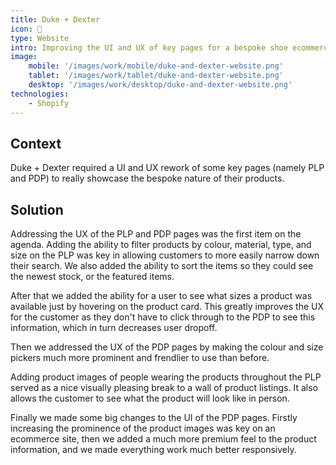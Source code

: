 ```yaml
---
title: Duke + Dexter
icon: 👞
type: Website
intro: Improving the UI and UX of key pages for a bespoke shoe ecommerce website.
image:
    mobile: '/images/work/mobile/duke-and-dexter-website.png'
    tablet: '/images/work/tablet/duke-and-dexter-website.png'
    desktop: '/images/work/desktop/duke-and-dexter-website.png'
technologies:
    - Shopify
---
```


## Context
Duke + Dexter required a UI and UX rework of some key pages (namely PLP and PDP) to really showcase the bespoke nature of their products.

## Solution
Addressing the UX of the PLP and PDP pages was the first item on the agenda. Adding the ability to filter products by colour, material, type, and size on the PLP was key in allowing customers to more easily narrow down their search. We also added the ability to sort the items so they could see the newest stock, or the featured items.

After that we added the ability for a user to see what sizes a product was available just by hovering on the product card. This greatly improves the UX for the customer as they don't have to click through to the PDP to see this information, which in turn decreases user dropoff.

Then we addressed the UX of the PDP pages by making the colour and size pickers much more prominent and frendlier to use than before.

Adding product images of people wearing the products throughout the PLP served as a nice visually pleasing break to a wall of product listings. It also allows the customer to see what the product will look like in person.

Finally we made some big changes to the UI of the PDP pages. Firstly increasing the prominence of the product images was key on an ecommerce site, then we added a much more premium feel to the product information, and we made everything work much better responsively.
